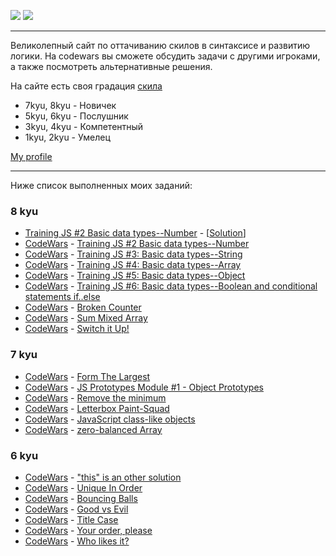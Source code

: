![](https://www.codewars.com/assets/logos/logo-square-red-big-c74ae0e7a89b33acd3beb1f08229630391934650e3bbd30ddc40e8be5bbfc71e.png)
![](https://images.app.goo.gl/rvjEBYevT7VEBHMr9)

---

Великолепный сайт по оттачиванию скилов в синтаксисе и развитию логики. На codewars вы сможете обсудить задачи с другими игроками, а также посмотреть альтернативные решения.

На сайте есть своя градация [скила](https://www.codewars.com/about)

- 7kyu, 8kyu - Новичек
- 5kyu, 6kyu - Послушник
- 3kyu, 4kyu - Компетентный
- 1kyu, 2kyu - Умелец

[My profile](https://www.codewars.com/users/Rubis-7)

---

Ниже список выполненных моих заданий:

### <a name="8kyu">8 kyu</a>
  * [Training JS #2 Basic data types--Number](https://www.codewars.com/kata/571edd157e8954bab500032d) - [[Solution](./SolutionsJS/8kyu/TrainingJS2BasicDataTypesNumber.js)]
  * [CodeWars](https://www.codewars.com/kata/571edd157e8954bab500032d) - [Training JS #2 Basic data types--Number](./SolutionsJS/8kyu/TrainingJS2BasicDataTypesNumber.js)
  * [CodeWars](https://www.codewars.com/kata/571edea4b625edcb51000d8e) - [Training JS #3: Basic data types--String](./SolutionsJS/8kyu/TrainingJS3BasicDataTypesString.js)
  * [CodeWars](https://www.codewars.com/kata/571effabb625ed9b0600107a) - [Training JS #4: Basic data types--Array](./SolutionsJS/8kyu/TrainingJS4BasicDataTypesArray.js)
  * [CodeWars](https://www.codewars.com/kata/571f1eb77e8954a812000837) - [Training JS #5: Basic data types--Object](./SolutionsJS/8kyu/TrainingJS5BasicDataTypesObject.js)
  * [CodeWars](https://www.codewars.com/kata/571f832f07363d295d001ba8) - [Training JS #6: Basic data types--Boolean and conditional statements if..else](./SolutionsJS/8kyu/TrainingJS6BasicDataTypesBooleanAndConditionalStatementsIfElse.js)
  * [CodeWars](https://www.codewars.com/kata/526471539d52735c620000c6/javascript) - [Broken Counter](./SolutionsJS/8kyu/BrokenCounter.js)
  * [CodeWars](https://www.codewars.com/kata/57eaeb9578748ff92a000009/javascript) - [Sum Mixed Array](./SolutionsJS/8kyu/SumMixedArray.js)
  * [CodeWars](https://www.codewars.com/kata/5808dcb8f0ed42ae34000031/javascript) - [Switch it Up!](./SolutionsJS/8kyu/SwitchItUp!.js)
### <a name="7kyu">7 kyu</a>
  * [CodeWars](https://www.codewars.com/kata/5a4ea304b3bfa89a9900008e/javascript) - [Form The Largest](./SolutionsJS/7kyu/FormTheLargest.js)
  * [CodeWars](https://www.codewars.com/kata/557e508a47c7e9adf9000062/javascript) - [JS Prototypes Module #1 - Object Prototypes](./SolutionsJS/7kyu/JSPrototypesModule1ObjectPrototypes.js)
  * [CodeWars](https://www.codewars.com/kata/563cf89eb4747c5fb100001b) - [Remove the minimum](./SolutionsJS/7kyu/RemoveTheMinimum.js)
  * [CodeWars](https://www.codewars.com/kata/letterbox-paint-squad/train/javascript) - [Letterbox Paint-Squad](./SolutionsJS/7kyu/LetterboxPaintSquad.js)
  * [CodeWars](https://www.codewars.com/kata/javascript-class-like-objects/train/javascript) - [JavaScript class-like objects](./SolutionsJS/7kyu/JavaScriptClasslikeObjects.js)
  * [CodeWars](https://www.codewars.com/kata/zero-balanced-array/train/javascript) - [zero-balanced Array](./SolutionsJS/7kyu/ZeroBalancedArray.js)
  ### <a name="6kyu">6 kyu</a>
  * [CodeWars](https://www.codewars.com/kata/54834b3559e638b39d0009a2/solutions/javascript) - ["this" is an other solution](./SolutionsJS/6kyu/thisIsAnOtherSolution.js)
  * [CodeWars](https://www.codewars.com/kata/54e6533c92449cc251001667/train/javascript) - [Unique In Order](./SolutionsJS/6kyu/UniqueInOrder.js)
  * [CodeWars](https://www.codewars.com/kata/bouncing-balls/train/javascript) - [Bouncing Balls](./SolutionsJS/6kyu/BouncingBalls.js)
  * [CodeWars](https://www.codewars.com/kata/52761ee4cffbc69732000738 ) - [Good vs Evil](./SolutionsJS/6kyu/GoodVsEvil.js)
  * [CodeWars](https://www.codewars.com/kata/title-case/javascript) - [Title Case](./SolutionsJS/6kyu/TitleCase.js)
  * [CodeWars](https://www.codewars.com/kata/your-order-please/train/javascript) - [Your order, please](./SolutionsJS/6kyu/YourOrderPlease.js)
  * [CodeWars](https://www.codewars.com/kata/5266876b8f4bf2da9b000362/train/javascript) - [Who likes it?](./SolutionsJS/6kyu/WholikesIt.js)
